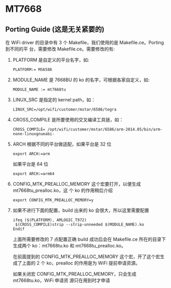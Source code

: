 # MT7668

## Porting Guide (这是无关紧要的)

在 WiFi driver 的目录中有 3 个 Makefile，我们使用的是 Makefile.ce。Porting 到不同的平
台，需要修改 Makefile.ce。需要修改的有:

1. PLATFORM 是自定义的平台名字，如:
   
   ```
   PLATFORM:= MS6586
   ```

2. MODULE_NAME 是 7668BU 的 ko 的名字，可根据各家自定义，如:

   ```
   MODULE_NAME := mt7668tu
   ```

3. LINUX_SRC 是指定的 kernel path，如：

   ```
   LINUX_SRC=/opt/wifi/customer/mstar/6586/tegra
   ```

4. CROSS_COMPILE 是所要使用的交叉编译工具链，如：

   ```
   CROSS_COMPILE= /opt/wifi/customer/mstar/6586/arm-2014.05/bin/arm-none-linuxgnueabi-
   ```

5. ARCH 根据不同的平台做适配，如果平台是 32 位

   ```
   export ARCH:=arm 
   ```

   如果平台是 64 位

   ```
   export ARCH:=arm64
   ```

6. CONFIG_MTK_PREALLOC_MEMORY 这个宏要打开，以便生成 mt7668tu_prealloc.ko，这
个 ko 的作用稍后介绍

   ```
   export CONFIG_MTK_PREALLOC_MEMORY=y
   ```

7. 如果不进行下面的配置，build 出来的 ko 会很大，所以这里需要配置

   ```
   ifeq ($(PLATFORM), AMLOGIC_T972)
    $(CROSS_COMPILE)strip --strip-unneeded $(MODULE_NAME).ko
   Endif
   ```
   
   上面所需要修改的 7 点配置正确 build 成功后会在 Makefile.ce 所在的目录下生成两个
ko：mt7668tu.ko 和 mt7668tu_prealloc.ko。

   在前面提到的 CONFIG_MTK_PREALLOC_MEMORY 这个宏，开了这个宏生成了上面的 2
个 ko，prealloc 的作用是为 WiFi 提前申请资源。

   如果关闭宏 CONFIG_MTK_PREALLOC_MEMORY，只会生成 mt7668tu.ko，WiFi 申请资
源只在用到时才申请
